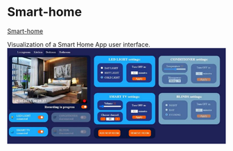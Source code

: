 # Smart-home
<a target="_blank" href="https://privatart.github.io/smart-home/index.html">Smart-home</a>

Visualization of a Smart Home App user interface.
![Smart Home APP UI screenshot](https://github.com/privatart/smart-home/blob/main/img/smart-home-screenshot.JPG)
